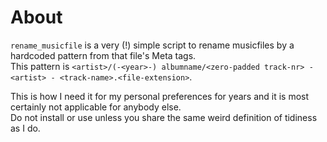 # About

`rename_musicfile` is a very (!) simple script to rename musicfiles
by a hardcoded pattern from that file's Meta tags.  
This pattern is `<artist>/(-<year>-) albumname/<zero-padded track-nr> - <artist> - <track-name>.<file-extension>`.

This is how I need it for my personal preferences for years and it
is most certainly not applicable for anybody else.  
Do not install or use unless you share the same weird definition 
of tidiness as I do.